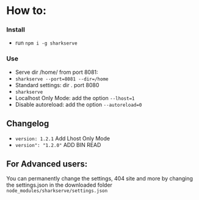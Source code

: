 # How to:
### Install
- run `npm i -g sharkserve`

### Use
- Serve dir /home/ from port 8081:
- `sharkserve --port=8081 --dir=/home`
- Standard settings: dir . port 8080
- `sharkserve`
- Localhost Only Mode: add the option `--lhost=1`
- Disable autoreload: add the option `--autoreload=0`

## Changelog

- `version: 1.2.1` Add Lhost Only Mode
- `version": "1.2.0"` ADD BIN READ

## For Advanced users:
You can permanently change the settings, 404 site and more by changing the settings.json in the downloaded folder `node_modules/sharkserve/settings.json`